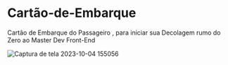 # Cartão-de-Embarque
Cartão de Embarque do Passageiro , para iniciar sua Decolagem rumo do Zero ao Master Dev Front-End

![Captura de tela 2023-10-04 155056](https://github.com/DevTechMastersr/Cart-o-de-Embarque/assets/145814759/efe8fba4-986c-45f6-9eff-5273f26f3c89)
